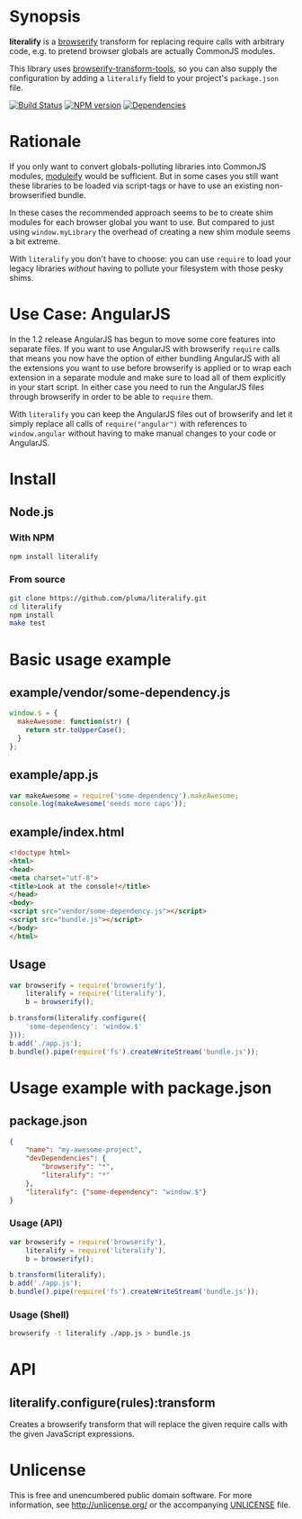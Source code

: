 # Synopsis

**literalify** is a [browserify](https://github.com/substack/node-browserify) transform for replacing require calls with arbitrary code, e.g. to pretend browser globals are actually CommonJS modules.

This library uses [browserify-transform-tools](https://github.com/benbria/browserify-transform-tools), so you can also supply the configuration by adding a `literalify` field to your project's `package.json` file.

[![Build Status](https://travis-ci.org/pluma/literalify.png?branch=master)](https://travis-ci.org/pluma/literalify) [![NPM version](https://badge.fury.io/js/literalify.png)](http://badge.fury.io/js/literalify) [![Dependencies](https://david-dm.org/pluma/literalify.png)](https://david-dm.org/pluma/literalify)

# Rationale

If you only want to convert globals-polluting libraries into CommonJS modules, [moduleify](https://github.com/pluma/moduleify) would be sufficient. But in some cases you still want these libraries to be loaded via script-tags or have to use an existing non-browserified bundle.

In these cases the recommended approach seems to be to create shim modules for each browser global you want to use. But compared to just using `window.myLibrary` the overhead of creating a new shim module seems a bit extreme.

With `literalify` you don't have to choose: you can use `require` to load your legacy libraries *without* having to pollute your filesystem with those pesky shims.

# Use Case: AngularJS

In the 1.2 release AngularJS has begun to move some core features into separate files. If you want to use AngularJS with browserify `require` calls that means you now have the option of either bundling AngularJS with all the extensions you want to use before browserify is applied or to wrap each extension in a separate module and make sure to load all of them explicitly in your start script. In either case you need to run the AngularJS files through browserify in order to be able to `require` them.

With `literalify` you can keep the AngularJS files out of browserify and let it simply replace all calls of `require("angular")` with references to `window.angular` without having to make manual changes to your code or AngularJS.

# Install

## Node.js

### With NPM

```sh
npm install literalify
```

### From source

```sh
git clone https://github.com/pluma/literalify.git
cd literalify
npm install
make test
```

# Basic usage example

## example/vendor/some-dependency.js

```javascript
window.$ = {
  makeAwesome: function(str) {
    return str.toUpperCase();
  }
};
```

## example/app.js

```javascript
var makeAwesome = require('some-dependency').makeAwesome;
console.log(makeAwesome('needs more caps'));
```

## example/index.html
```html
<!doctype html>
<html>
<head>
<meta charset="utf-8">
<title>Look at the console!</title>
</head>
<body>
<script src="vendor/some-dependency.js"></script>
<script src="bundle.js"></script>
</body>
</html>
```

## Usage

```javascript
var browserify = require('browserify'),
    literalify = require('literalify'),
    b = browserify();

b.transform(literalify.configure({
    'some-dependency': 'window.$'
}));
b.add('./app.js');
b.bundle().pipe(require('fs').createWriteStream('bundle.js'));
```

# Usage example with package.json

## package.json

```json
{
    "name": "my-awesome-project",
    "devDependencies": {
        "browserify": "*",
        "literalify": "*"
    },
    "literalify": {"some-dependency": "window.$"}
}
```

### Usage (API)

```javascript
var browserify = require('browserify'),
    literalify = require('literalify'),
    b = browserify();

b.transform(literalify);
b.add('./app.js');
b.bundle().pipe(require('fs').createWriteStream('bundle.js'));
```

### Usage (Shell)

```sh
browserify -t literalify ./app.js > bundle.js
```

# API

## literalify.configure(rules):transform

Creates a browserify transform that will replace the given require calls with the given JavaScript expressions.

# Unlicense

This is free and unencumbered public domain software. For more information, see http://unlicense.org/ or the accompanying [UNLICENSE](https://github.com/pluma/literalify/blob/master/UNLICENSE) file.